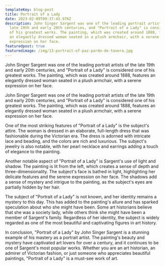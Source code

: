 ```yaml
---
templateKey: blog-post
title: Portrait of a Lady
date: 2023-02-09T09:37:43.976Z
description: John Singer Sargent was one of the leading portrait artists of the
  late 19th and early 20th centuries, and "Portrait of a Lady" is considered one
  of his greatest works. The painting, which was created around 1888, features
  an elegantly dressed woman seated in a plush armchair, with a serene
  expression on her face.
featuredpost: true
featuredimage: /img/13-portrait-of-paz-pardo-de-tavera.jpg
---
```

John Singer Sargent was one of the leading portrait artists of the late 19th and early 20th centuries, and "Portrait of a Lady" is considered one of his greatest works. The painting, which was created around 1888, features an elegantly dressed woman seated in a plush armchair, with a serene expression on her face.

John Singer Sargent was one of the leading portrait artists of the late 19th and early 20th centuries, and "Portrait of a Lady" is considered one of his greatest works. The painting, which was created around 1888, features an elegantly dressed woman seated in a plush armchair, with a serene expression on her face.

One of the most striking features of "Portrait of a Lady" is the subject's attire. The woman is dressed in an elaborate, full-length dress that was fashionable during the Victorian era. The dress is adorned with intricate lace and beading, and the colors are rich and luxurious. The subject's jewelry is also notable, with her pearl necklace and earrings adding a touch of elegance to the painting.

Another notable aspect of "Portrait of a Lady" is Sargent's use of light and shadow. The painting is lit from the left, which creates a sense of depth and three-dimensionality. The subject's face is bathed in light, highlighting her delicate features and the serene expression on her face. The shadows add a sense of mystery and intrigue to the painting, as the subject's eyes are partially hidden by her hair.

The subject of "Portrait of a Lady" is not known, and her identity remains a mystery to this day. This has added to the painting's allure and has sparked speculation about who she might have been. Some art historians believe that she was a society lady, while others think she might have been a member of Sargent's family. Regardless of her identity, the subject is widely regarded as one of the most beautiful and captivating figures in art history.

In conclusion, "Portrait of a Lady" by John Singer Sargent is a stunning example of his mastery as a portrait artist. The painting's beauty and mystery have captivated art lovers for over a century, and it continues to be one of Sargent's most popular works. Whether you are an art historian, an admirer of Victorian fashion, or just someone who appreciates beautiful paintings, "Portrait of a Lady" is a must-see work of art.